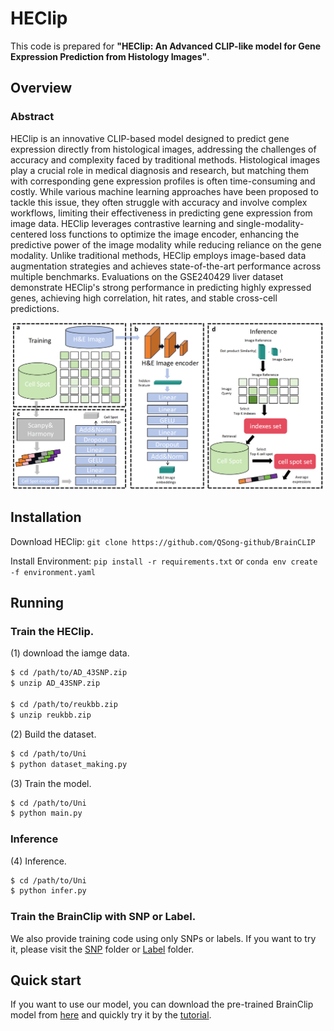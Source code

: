 
# HEClip


This code is prepared for **"HEClip: An Advanced CLIP-like  model for Gene Expression Prediction from Histology Images"**.

## Overview

### Abstract
HEClip is an innovative CLIP-based model designed to predict gene expression directly from histological images, addressing the challenges of accuracy and complexity faced by traditional methods. Histological images play a crucial role in medical diagnosis and research, but matching them with corresponding gene expression profiles is often time-consuming and costly. While various machine learning approaches have been proposed to tackle this issue, they often struggle with accuracy and involve complex workflows, limiting their effectiveness in predicting gene expression from image data. HEClip leverages contrastive learning and single-modality-centered loss functions to optimize the image encoder, enhancing the predictive power of the image modality while reducing reliance on the gene modality. Unlike traditional methods, HEClip employs image-based data augmentation strategies and achieves state-of-the-art performance across multiple benchmarks. Evaluations on the GSE240429 liver dataset demonstrate HEClip's strong performance in predicting highly expressed genes, achieving high correlation, hit rates, and stable cross-cell predictions.


![The flowchart.](./heclip_00.png)

## Installation
Download HEClip:
```git clone https://github.com/QSong-github/BrainCLIP```

Install Environment:
```pip install -r requirements.txt``` or ```conda env create -f environment.yaml```


## Running

### Train the HEClip.

   
   (1) download the iamge data.
   ```bash
   $ cd /path/to/AD_43SNP.zip
   $ unzip AD_43SNP.zip

   $ cd /path/to/reukbb.zip
   $ unzip reukbb.zip
   ```
   
   (2) Build the dataset.
   ```bash
   $ cd /path/to/Uni
   $ python dataset_making.py
   ```
   (3) Train the model.
   ```bash
   $ cd /path/to/Uni
   $ python main.py
   ```
   
### Inference   

   (4) Inference.
   ```bash
   $ cd /path/to/Uni
   $ python infer.py
   ```

### Train the BrainClip with SNP or Label.

We also provide training code using only SNPs or labels. If you want to try it, please visit the [SNP](https://github.com/QSong-github/BrainCLIP/tree/main/SNP) folder or [Label](https://github.com/QSong-github/BrainCLIP/tree/main/Label) folder.


## Quick start

If you want to use our model, you can download the pre-trained BrainClip model from [here](https://github.com/QSong-github/BrainCLIP/tree/main/save) and quickly try it by the [tutorial](https://github.com/QSong-github/BrainCLIP/blob/main/tutorial.ipynb).

   
